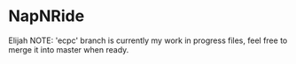 # NapNRide

Elijah NOTE:
'ecpc' branch is currently my work in progress files, feel free to merge it into master when ready. 
